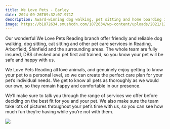 ```yaml
---
title: We Love Pets - Earley
date: 2024-09-26T09:32:07.971Z
description: Award-winning dog walking, pet sitting and home boarding in Reading
image: https://b1872634.smushcdn.com/1872634/wp-content/uploads/2021/12/Excited-puppy.jpg?lossy=1&strip=1&webp=1
---
```

Our wonderful We Love Pets Reading branch offer friendly and reliable dog walking, dog sitting, cat sitting and other pet care services in Reading, Arborfield, Shinfield and the surrounding areas. The whole team are fully insured, DBS checked and pet first aid trained, so you know your pet will be safe and happy with us.

We Love Pets Reading all love animals, and genuinely enjoy getting to know your pet to a personal level, so we can create the perfect care plan for your pet’s individual needs. We get to know all pets as thoroughly as we would our own, so they remain happy and comfortable in our presence.

We’ll make sure to talk you through the range of services we offer before deciding on the best fit for you and your pet. We also make sure the team take lots of pictures throughout your pet’s time with us, so you can see how much fun they’re having while you’re not with them.



![](https://b1872634.smushcdn.com/1872634/wp-content/uploads/2023/02/1-3-min-scaled.jpg?lossy=1&strip=1&webp=1)